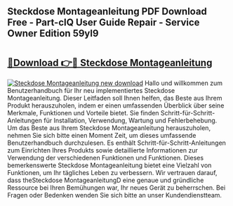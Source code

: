 ## Steckdose Montageanleitung PDF Download Free - Part-cIQ User Guide Repair - Service Owner Edition 59yl9

# <h2><a href="http://df8nha.blite.top/?on=Steckdose+Montageanleitung">🔗Download 👉🔴 Steckdose Montageanleitung</a></h2>

[![Steckdose Montageanleitung new download](https://i.imgur.com/lujVjoI.png)](http://df8nha.blite.top/?on=Steckdose+Montageanleitung)
Hallo und willkommen zum Benutzerhandbuch für Ihr neu implementiertes Steckdose Montageanleitung. Dieser Leitfaden soll Ihnen helfen, das Beste aus Ihrem Produkt herauszuholen, indem er einen umfassenden Überblick über seine Merkmale, Funktionen und Vorteile bietet. Sie finden Schritt-für-Schritt-Anleitungen für Installation, Verwendung, Wartung und Fehlerbehebung. Um das Beste aus Ihrem Steckdose Montageanleitung herauszuholen, nehmen Sie sich bitte einen Moment Zeit, um dieses umfassende Benutzerhandbuch durchzulesen. Es enthält Schritt-für-Schritt-Anleitungen zum Einrichten Ihres Produkts sowie detaillierte Informationen zur Verwendung der verschiedenen Funktionen und Funktionen. Dieses bemerkenswerte Steckdose Montageanleitung bietet eine Vielzahl von Funktionen, um Ihr tägliches Leben zu verbessern. Wir vertrauen darauf, dass theSteckdose MontageanleitungD eine genaue und gründliche Ressource bei Ihren Bemühungen war, Ihr neues Gerät zu beherrschen. Bei Fragen oder Bedenken wenden Sie sich bitte an unser Kundendienstteam.
